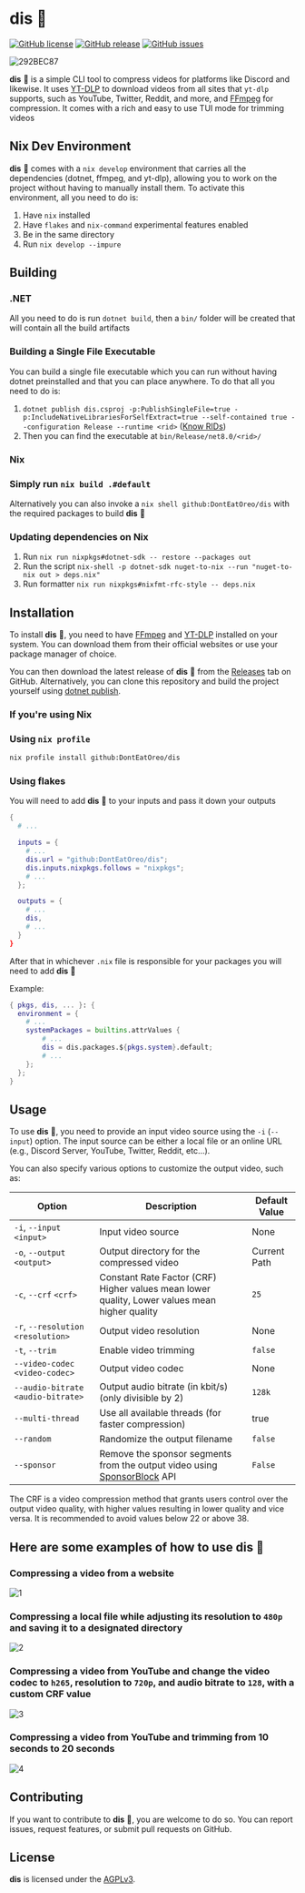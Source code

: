 # dis 🎥

[![GitHub license](https://img.shields.io/github/license/DontEatOreo/dis)](https://github.com/DontEatOreo/dis/blob/master/LICENSE)
[![GitHub release](https://img.shields.io/github/release/DontEatOreo/dis)](https://github.com/DontEatOreo/dis/releases)
[![GitHub issues](https://img.shields.io/github/issues/DontEatOreo/dis)](https://github.com/DontEatOreo/dis/issues)

![292BEC87](https://github.com/user-attachments/assets/395cbfa1-f86c-403c-a40e-c33ee9200ce3)

**dis** 🎥 is a simple CLI tool to compress videos for platforms like Discord and likewise. It uses [YT-DLP](https://github.com/yt-dlp/yt-dlp) to download videos from all sites that `yt-dlp` supports, such as YouTube, Twitter, Reddit, and more, and [FFmpeg](https://ffmpeg.org/download.html) for compression. It comes with a rich and easy to use TUI mode for trimming videos

## Nix Dev Environment

**dis** 🎥 comes with a `nix develop` environment that carries all the  dependencies (dotnet, ffmpeg, and yt-dlp), allowing you to work on the project without having to manually install them. To activate this environment, all you need to do is:

1. Have `nix` installed
2. Have `flakes` and `nix-command` experimental features enabled
3. Be in the same directory
4. Run `nix develop --impure`

## Building

### .NET

All you need to do is run `dotnet build`, then a `bin/` folder will be created that will contain all the build artifacts

### Building a Single File Executable

You can build a single file executable
which you can run without having dotnet preinstalled and that you can place anywhere.
To do that all you need to do is:

1. `dotnet publish dis.csproj -p:PublishSingleFile=true -p:IncludeNativeLibrariesForSelfExtract=true --self-contained true --configuration Release --runtime <rid>` ([Know RIDs](https://learn.microsoft.com/en-us/dotnet/core/rid-catalog#known-rids))
2. Then you can find the executable at `bin/Release/net8.0/<rid>/`

### Nix

### Simply run `nix build .#default`

Alternatively you can also invoke a `nix shell github:DontEatOreo/dis` with the required packages to build **dis** 🎥

### Updating dependencies on Nix

1. Run `nix run nixpkgs#dotnet-sdk -- restore --packages out`
2. Run the script `nix-shell -p dotnet-sdk nuget-to-nix --run "nuget-to-nix out > deps.nix"`
3. Run formatter `nix run nixpkgs#nixfmt-rfc-style -- deps.nix`

## Installation

To install **dis** 🎥, you need to have [FFmpeg](https://ffmpeg.org/download.html) and [YT-DLP](https://github.com/yt-dlp/yt-dlp) installed on your system. You can download them from their official websites or use your package manager of choice.

You can then download the latest release of **dis** 🎥 from the [Releases](https://github.com/DontEatOreo/dis/releases) tab on GitHub. Alternatively, you can clone this repository and build the project yourself using [dotnet publish](https://docs.microsoft.com/en-us/dotnet/core/tools/dotnet-publish).

### If you're using Nix

### Using `nix profile`

```bash
nix profile install github:DontEatOreo/dis
```

### Using flakes

You will need to add **dis** 🎥 to your inputs and pass it down your outputs

```nix
{
  # ...

  inputs = {
    # ...
    dis.url = "github:DontEatOreo/dis";
    dis.inputs.nixpkgs.follows = "nixpkgs";
    # ...
  };

  outputs = {
    # ...
    dis,
    # ...
  }
}
```

After that in whichever `.nix` file is responsible for your packages you will need to add **dis** 🎥

Example:

```nix
{ pkgs, dis, ... }: {
  environment = {
    # ...
    systemPackages = builtins.attrValues {
        # ...
        dis = dis.packages.${pkgs.system}.default;
        # ...
    };
  };
}
```

## Usage

To use **dis** 🎥, you need to provide an input video source using the `-i` (`--input`) option.
The input source can be either a local file or an online URL (e.g., Discord Server, YouTube, Twitter, Reddit, etc...).

You can also specify various options to customize the output video, such as:

| Option                              | Description                                                                                           | Default Value |
|-------------------------------------|-------------------------------------------------------------------------------------------------------|---------------|
| `-i`, `--input` `<input>`           | Input video source                                                                                    | None          |
| `-o`, `--output` `<output>`         | Output directory for the compressed video                                                             | Current Path  |
| `-c`, `--crf` `<crf>`               | Constant Rate Factor (CRF) Higher values mean lower quality, Lower values mean higher quality         | `25`          |
| `-r`, `--resolution` `<resolution>` | Output video resolution                                                                               | None          |
| `-t`, `--trim`                      | Enable video trimming                                                                                 | `false`       |
| `--video-codec` `<video-codec>`     | Output video codec                                                                                    | None          |
| `--audio-bitrate` `<audio-bitrate>` | Output audio bitrate (in kbit/s) (only divisible by 2)                                                | `128k`        |
| `--multi-thread`                    | Use all available threads (for faster compression)                                                    | true          |
| `--random`                          | Randomize the output filename                                                                         | `false`       |
| `--sponsor`                         | Remove the sponsor segments from the output video using [SponsorBlock](https://sponsor.ajay.app/) API | `False`       |

The CRF is a video compression method that grants users control over the output video quality, with higher values resulting in lower quality and vice versa. It is recommended to avoid values below 22 or above 38.

## Here are some examples of how to use **dis** 🎥

### Compressing a video from a website

![1](https://github.com/user-attachments/assets/71afc721-d57d-4a36-99f8-c236a58c2b72)

### Compressing a local file while adjusting its resolution to `480p` and saving it to a designated directory

![2](https://github.com/user-attachments/assets/817a11c3-7be4-4890-a227-da1391f70112)

### Compressing a video from YouTube and change the video codec to `h265`, resolution to `720p`, and audio bitrate to `128`, with a custom CRF value

![3](https://github.com/user-attachments/assets/d08d5424-fa13-4fda-aef1-963d25a2c2aa)

### Compressing a video from YouTube and trimming from 10 seconds to 20 seconds

![4](https://github.com/user-attachments/assets/f648df70-0ce8-49bd-bdfd-4130d11840d3)

## Contributing

If you want to contribute to **dis** 🎥, you are welcome to do so. You can report issues, request features, or submit pull requests on GitHub.

## License

**dis** is licensed under the [AGPLv3](https://github.com/DontEatOreo/dis/blob/master/LICENSE).
